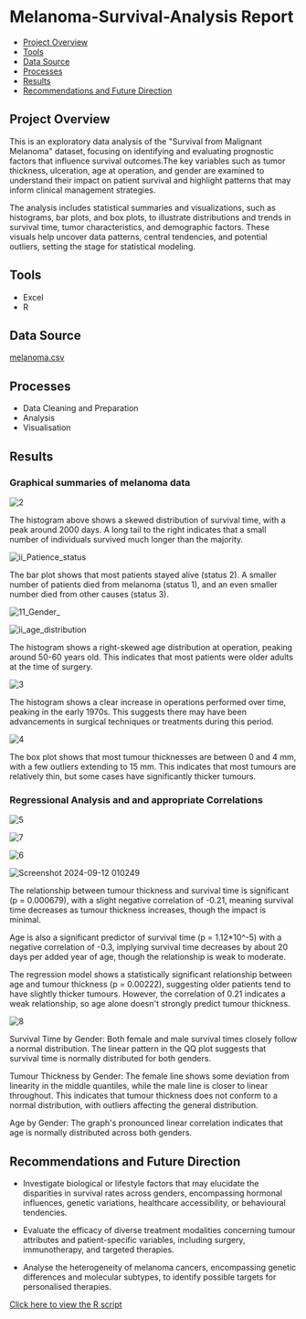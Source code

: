 # Melanoma-Survival-Analysis Report

- [Project Overview](#project_overview)
- [Tools](#tools)
- [Data Source](#data_source)
- [Processes](#processes)
- [Results](results)
- [Recommendations and Future Direction](#recommendations_and_future_direction)

## Project Overview

This is an exploratory data analysis of the "Survival from Malignant Melanoma" dataset, focusing on identifying and evaluating prognostic factors that influence survival outcomes.The key variables such as tumor thickness, ulceration, age at operation, and gender are examined to understand their impact on patient survival and highlight patterns that may inform clinical management strategies. 

The analysis includes statistical summaries and visualizations, such as histograms, bar plots, and box plots, to illustrate distributions and trends in survival time, tumor characteristics, and demographic factors. These visuals help uncover data patterns, central tendencies, and potential outliers, setting the stage for  statistical modeling.

## Tools

- Excel
- R

## Data Source

[melanoma.csv](https://github.com/user-attachments/files/18903923/melanoma.csv)

## Processes

- Data Cleaning and Preparation
- Analysis
- Visualisation

## Results

### Graphical summaries of melanoma data

![2](https://github.com/user-attachments/assets/0af14ffb-1523-48e0-b495-be29792344c7)

The histogram above shows a skewed distribution of survival time, with a peak around 2000 days. A long tail to the right indicates that a small number of individuals survived much longer than the majority.

![ii_Patience_status](https://github.com/user-attachments/assets/b2836c4d-ed26-4590-8e6b-d57a6333dff2)

The bar plot shows that most patients stayed alive (status 2). A smaller number of patients died from melanoma (status 1), and an even smaller number died from other causes (status 3). 

![11_Gender_](https://github.com/user-attachments/assets/f62ebef8-40fb-4bc7-b791-73a39a9b0355)

![ii_age_distribution](https://github.com/user-attachments/assets/8a4788b2-c9e8-42b6-bff0-d878654f9b29)

The histogram shows a right-skewed age distribution at operation, peaking around 50-60 years old. This indicates that most patients were older adults at the time of surgery.

![3](https://github.com/user-attachments/assets/d4bfd83d-3980-4620-af06-6ff863767a7b)

The histogram shows a clear increase in operations performed over time, peaking in the early 1970s. This suggests there may have been advancements in surgical techniques or treatments during this period.

![4](https://github.com/user-attachments/assets/6bad52e7-cfcf-40e4-81d7-f8b0c0a4c0ad)

The box plot shows that most tumour thicknesses are between 0 and 4 mm, with a few outliers extending to 15 mm. This indicates that most tumours are relatively thin, but some cases have significantly thicker tumours.

### Regressional Analysis and and appropriate Correlations 

![5](https://github.com/user-attachments/assets/f78e2c39-2753-4ce4-8eb6-241ee0c17f18)

![7](https://github.com/user-attachments/assets/efd45ee6-689f-4500-9ff0-74164ffe2e6f)

![6](https://github.com/user-attachments/assets/6e64fe57-7ddf-4214-820a-2a6200050dc4)

![Screenshot 2024-09-12 010249](https://github.com/user-attachments/assets/1228b461-656a-4cc0-9674-6e3809ca30b6)

The relationship between tumour thickness and survival time is significant (p = 0.000679), with a slight negative correlation of -0.21, meaning survival time decreases as tumour thickness increases, though the impact is minimal. 

Age is also a significant predictor of survival time (p = 1.12*10^-5) with a negative correlation of -0.3, implying survival time decreases by about 20 days per added year of age, though the relationship is weak to moderate. 

The regression model shows a statistically significant relationship between age and tumour thickness (p = 0.00222), suggesting older patients tend to have slightly thicker tumours. However, the correlation of 0.21 indicates a weak relationship, so age alone doesn't strongly predict tumour thickness.


![8](https://github.com/user-attachments/assets/366e4264-7c12-4ff9-a2ec-5a21d052027e)

Survival Time by Gender: Both female and male survival times closely follow a normal distribution. The linear pattern in the QQ plot suggests that survival time is normally distributed for both genders.

Tumour Thickness by Gender: The female line shows some deviation from linearity in the middle quantiles, while the male line is closer to linear throughout. This indicates that tumour thickness does not conform to a normal distribution, with outliers affecting the general distribution. 

Age by Gender: The graph's pronounced linear correlation indicates that age is normally distributed across both genders.


## Recommendations and Future Direction

- Investigate biological or lifestyle factors that may elucidate the disparities in survival rates across genders, encompassing hormonal influences, genetic variations, healthcare accessibility, or behavioural tendencies.

- Evaluate the efficacy of diverse treatment modalities concerning tumour attributes and patient-specific variables, including surgery, immunotherapy, and targeted therapies.

- Analyse the heterogeneity of melanoma cancers, encompassing genetic differences and molecular subtypes, to identify possible targets for personalised therapies.

[Click here to view the R script](Melanoma_Report./script.R)
